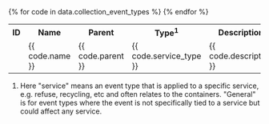 
<table>
<tr>
  <th>ID</th>
  <th>Name</th>
  <th>Parent</th>
  <th>Type<sup>1</sup></th>
  <th>Description</th>
  <th>Synonyms</th>
</tr>
{% for code in data.collection_event_types %}
<tr>
  <td></td>
  <td>{{ code.name }}</td>
  <td>{{ code.parent }}</td>
  <td>{{ code.service_type }}</td>
  <td>{{ code.description }}</td>
  <td>{{ code.synonyms }}</td>
</tr>
{% endfor %}
</table>

1. Here "service" means an event type that is applied to a specific service, e.g. refuse, recycling, etc and often relates to the containers. "General" is for event types where the event is not specifically tied to a service but could affect any service.
